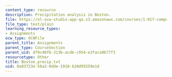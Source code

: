 ```yaml
---
content_type: resource
description: Precipitation analysis in Boston.
file: https://ol-ocw-studio-app-qa.s3.amazonaws.com/courses/1-017-computing-and-data-analysis-for-environmental-applications-fall-2003/0a03723e56a20dde1910b20d95559e1d_Boston_precip.txt
file_type: text/plain
learning_resource_types:
- Assignments
ocw_type: OCWFile
parent_title: Assignments
parent_type: CourseSection
parent_uid: d79c48f6-313b-acdb-c954-e3faca9b77f3
resourcetype: Other
title: Boston_precip.txt
uid: 0a03723e-56a2-0dde-1910-b20d95559e1d
---
```

